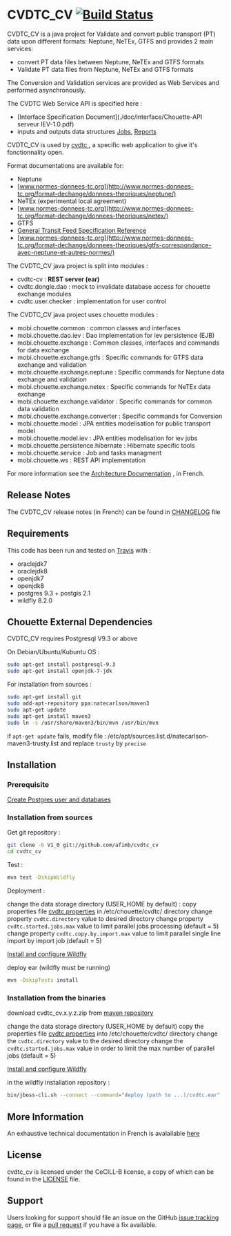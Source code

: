 # CVDTC_CV [![Build Status](https://travis-ci.org/afimb/cvdtc_cv.png)](http://travis-ci.org/afimb/cvdtc_cv?branch=master)
CVDTC_CV is a java project for Validate and convert public transport (PT) data upon different formats: Neptune, NeTEx, GTFS and provides 2 main services:

* convert PT data files between Neptune, NeTEx and GTFS formats
* Validate PT data files from Neptune, NeTEx and GTFS formats

The Conversion and Validation services are provided as Web Services and performed asynchronously.

The CVDTC Web Service API is specified here :
* [Interface Specification Document](./doc/interface/Chouette-API serveur IEV-1.0.pdf)
* inputs and outputs data structures [Jobs](./doc/interface/Jobs.xsd), [Reports](./doc/interface/Reports.xsd)

CVDTC_CV is used by [cvdtc ](https://github.com/afimb/cvdtc), a specific web application to give it's fonctionnality open.

Format documentations are available for:
* Neptune
 * [www.normes-donnees-tc.org](http://www.normes-donnees-tc.org/format-dechange/donnees-theoriques/neptune/)
* NeTEx (experimental local agreement)
 * [www.normes-donnees-tc.org](http://www.normes-donnees-tc.org/format-dechange/donnees-theoriques/netex/)
* GTFS
 * [General Transit Feed Specification Reference](https://developers.google.com/transit/gtfs/reference)
 * [www.normes-donnees-tc.org](http://www.normes-donnees-tc.org/format-dechange/donnees-theoriques/gtfs-correspondance-avec-neptune-et-autres-normes/)

The CVDTC_CV java project is split into modules :

* cvdtc-cv : **REST server (ear)**
* cvdtc.dongle.dao : mock to invalidate database access for chouette exchange modules
* cvdtc.user.checker : implementation for user control

The CVDTC_CV java project uses chouette modules :

* mobi.chouette.common : common classes and interfaces
* mobi.chouette.dao.iev : Dao implementation for iev persistence (EJB)
* mobi.chouette.exchange : Common classes, interfaces and commands for data exchange 
* mobi.chouette.exchange.gtfs : Specific commands for GTFS data exchange and validation 
* mobi.chouette.exchange.neptune : Specific commands for Neptune data exchange and validation 
* mobi.chouette.exchange.netex : Specific commands for NeTEx data exchange 
* mobi.chouette.exchange.validator : Specific commands for common data validation 
* mobi.chouette.exchange.converter : Specific commands for Conversion 
* mobi.chouette.model : JPA entities modelisation for public transport model
* mobi.chouette.model.iev : JPA entities modelisation for iev jobs
* mobi.chouette.persistence.hibernate : Hibernate specific tools
* mobi.chouette.service : Job and tasks managment
* mobi.chouette.ws : REST API implementation

For more information see the [Architecture Documentation](http://www.chouette.mobi/developpeurs/) , in French.

## Release Notes

The CVDTC_CV release notes (in French) can be found in [CHANGELOG](./CHANGELOG.md) file 

## Requirements
 
This code has been run and tested on [Travis](http://travis-ci.org/afimb/cvdtc_cv?branch=master) with : 
* oraclejdk7
* oraclejdk8
* openjdk7
* openjdk8
* postgres 9.3 + postgis 2.1
* wildfly 8.2.0

## Chouette External Dependencies

CVDTC_CV requires Postgresql V9.3 or above

On Debian/Ubuntu/Kubuntu OS : 
```sh
sudo apt-get install postgresql-9.3
sudo apt-get install openjdk-7-jdk 
```

For installation from sources : 
```sh
sudo apt-get install git
sudo add-apt-repository ppa:natecarlson/maven3
sudo apt-get update 
sudo apt-get install maven3
sudo ln -s /usr/share/maven3/bin/mvn /usr/bin/mvn
```
if ```apt-get update``` fails, modify file :
/etc/apt/sources.list.d/natecarlson-maven3-trusty.list
and replace ```trusty``` by ```precise``` 

## Installation

### Prerequisite
 
[Create Postgres user and databases ](./doc/install/postgresql.md) 


### Installation from sources

Get git repository :
```sh
git clone -b V1_0 git://github.com/afimb/cvdtc_cv
cd cvdtc_cv
```

Test :

```sh
mvn test -DskipWildfly
```

Deployment :

change the data storage directory (USER_HOME by default) :
copy properties file [cvdtc.properties](./doc/cvdtc.properties) in /etc/chouette/cvdtc/ directory
change property ```cvdtc.directory``` value to desired directory
change property ```cvdtc.started.jobs.max``` value to limit parallel jobs processing (default = 5)
change property ```cvdtc.copy.by.import.max``` value to limit parallel single line import by import job (default = 5)

[Install and configure Wildfly](./doc/install/wildfly.md) 

deploy ear (wildfly must be running)
```sh
mvn -DskipTests install
```

### Installation from the binaries
download cvdtc_cv.x.y.z.zip from [maven repository](http://maven.chouette.mobi/mobi/chouette/cvdtc_cv)

change the data storage directory (USER_HOME by default)
copy the properties file [cvdtc.properties](./doc/cvdtc.properties) into /etc/chouette/cvdtc/ directory
change the ```cvdtc.directory``` value to the desired directory
change the ```cvdtc.started.jobs.max``` value in order to limit the max number of parallel jobs (default = 5)

[Install and configure Wildfly](./doc/install/wildfly.md) 


in the wildfly installation repository :
```sh
bin/jboss-cli.sh --connect --command="deploy (path to ...)/cvdtc.ear"
```

## More Information
 
An exhaustive technical documentation in French is avalailable [here](http://www.chouette.mobi/developpeurs/)


## License
 
cvdtc_cv is licensed under the CeCILL-B license, a copy of which can be found in the [LICENSE](./LICENSE.md) file.

 
## Support
 
Users looking for support should file an issue on the GitHub [issue tracking page](../../issues), or file a [pull request](../../pulls) if you have a fix available.
